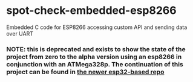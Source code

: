 # spot-check-embedded-esp8266
Embedded C code for ESP8266 accessing custom API and sending data over UART

### NOTE: this is deprecated and exists to show the state of the project from zero to the alpha version using an esp8266 in conjunction with an ATMega328p. The continuation of this project can be found in [the newer esp32-based repo](https://www.github.com/dot4qu/spot-check-embedded)
